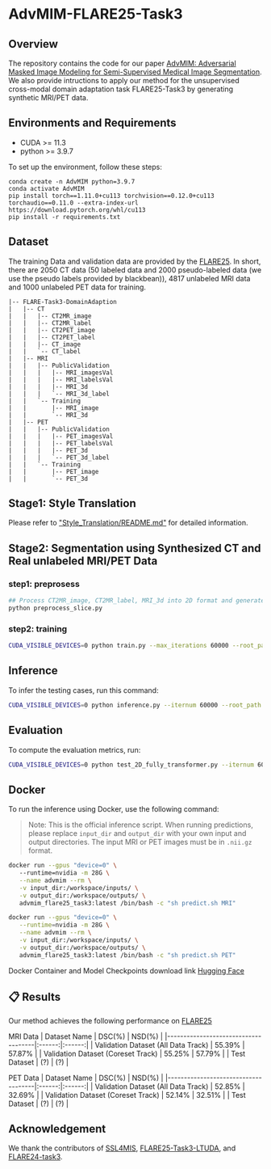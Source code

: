 # AdvMIM-FLARE25-Task3

## Overview
The repository contains the code for our paper [AdvMIM: Adversarial Masked Image Modeling for Semi-Supervised Medical Image Segmentation](https://arxiv.org/abs/2506.20563). We also provide intructions to apply our method for the unsupervised cross-modal domain adaptation task FLARE25-Task3 by generating synthetic MRI/PET data.


## Environments and Requirements
* CUDA >= 11.3
* python >= 3.9.7

To set up the environment, follow these steps:

```
conda create -n AdvMIM python=3.9.7
conda activate AdvMIM
pip install torch==1.11.0+cu113 torchvision==0.12.0+cu113 torchaudio==0.11.0 --extra-index-url https://download.pytorch.org/whl/cu113
pip install -r requirements.txt
```


## Dataset
The training Data and validation data are provided by the [FLARE25](https://www.codabench.org/competitions/2296/). In short, there are 2050 CT data (50 labeled data and 2000 pseudo-labeled data (we use the pseudo labels provided by blackbean)), 4817 unlabeled MRI data and 1000 unlabeled PET data for training.

```
|-- FLARE-Task3-DomainAdaption
|   |-- CT
|   |   |-- CT2MR_image
|   |   |-- CT2MR_label
|   |   |-- CT2PET_image
|   |   |-- CT2PET_label
|   |   |-- CT_image
|   |   `-- CT_label
|   |-- MRI
|   |   |-- PublicValidation
|   |   |   |-- MRI_imagesVal
|   |   |   |-- MRI_labelsVal
|   |   |   |-- MRI_3d
|   |   |   `-- MRI_3d_label
|   |   `-- Training
|   |       |-- MRI_image
|   |       `-- MRI_3d
|   |-- PET
|   |   |-- PublicValidation
|   |   |   |-- PET_imagesVal
|   |   |   |-- PET_labelsVal
|   |   |   |-- PET_3d
|   |   |   `-- PET_3d_label
|   |   `-- Training
|   |       |-- PET_image
|   |       `-- PET_3d
```

## Stage1: Style Translation
Please refer to ["Style_Translation/README.md"](Style_Translation/README.md) for detailed information.

## Stage2: Segmentation using Synthesized CT and Real unlabeled MRI/PET Data

### step1: preprosess
```bash
## Process CT2MR_image, CT2MR_label, MRI_3d into 2D format and generate MRI_list files with 2D slice pathes
python preprocess_slice.py
```
### step2: training
```bash
CUDA_VISIBLE_DEVICES=0 python train.py --max_iterations 60000 --root_path ./MRI_list --exp flare25/ct-mri-new-exp-60000-full-exp-1 --num_classes 14
```

## Inference

To infer the testing cases, run this command:

```bash
CUDA_VISIBLE_DEVICES=0 python inference.py --iternum 60000 --root_path ./MRI_list --exp flare25/ct-mri-new-exp-60000-full-exp-1 --num_classes 14
```


## Evaluation

To compute the evaluation metrics, run:

```bash
CUDA_VISIBLE_DEVICES=0 python test_2D_fully_transformer.py --iternum 60000 --root_path ./MRI_list --exp flare25/ct-mri-new-exp-60000-full-exp-1 --num_classes 14
```

## Docker

To run the inference using Docker, use the following command:

> Note: This is the official inference script. When running predictions, please replace `input_dir` and `output_dir` with your own input and output directories. The input MRI or PET images must be in `.nii.gz` format.

```bash
docker run --gpus "device=0" \ 
   --runtime=nvidia -m 28G \
   --name advmim --rm \
   -v input_dir:/workspace/inputs/ \
   -v output_dir:/workspace/outputs/ \
   advmim_flare25_task3:latest /bin/bash -c "sh predict.sh MRI"

docker run --gpus "device=0" \
   --runtime=nvidia -m 28G \
   --name advmim --rm \
   -v input_dir:/workspace/inputs/ \
   -v output_dir:/workspace/outputs/ \
   advmim_flare25_task3:latest /bin/bash -c "sh predict.sh PET"
```

Docker Container and Model Checkpoints download link [Hugging Face](https://huggingface.co/zlheui2/FLARE25-Task3-AdvMIM/tree/main) 

## 📋 Results

Our method achieves the following performance on [FLARE25](https://www.codabench.org/competitions/2296/)

MRI Data
| Dataset Name                        | DSC(%) | NSD(%) |
|-------------------------------------|:------:|:------:|
| Validation Dataset (All Data Track) | 55.39% | 57.87% |
| Validation Dataset (Coreset Track)  | 55.25% | 57.79% |
| Test Dataset                        | (?)    | (?)    |

PET Data
| Dataset Name                        | DSC(%) | NSD(%) |
|-------------------------------------|:------:|:------:|
| Validation Dataset (All Data Track) | 52.85% | 32.69% |
| Validation Dataset (Coreset Track)  | 52.14% | 32.51% |
| Test Dataset                        | (?)    | (?)    |

## Acknowledgement

 We thank the contributors of [SSL4MIS](https://github.com/HiLab-git/SSL4MIS/tree/master/code), [FLARE25-Task3-LTUDA](https://github.com/xjiangmed/FLARE25-task3-LTUDA/tree/main), and [FLARE24-task3](https://github.com/TJUQiangChen/FLARE24-task3/tree/master).
